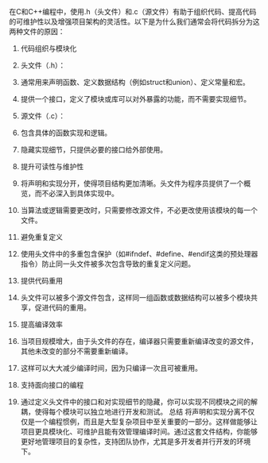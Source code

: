 在C和C++编程中，使用.h（头文件）和.c（源文件）有助于组织代码、提高代码的可维护性以及增强项目架构的灵活性。以下是为什么我们通常会将代码拆分为这两种文件的原因：

1. 代码组织与模块化
1. 头文件（.h）：

1. 通常用来声明函数、定义数据结构（例如struct和union）、定义常量和宏。
2. 提供一个接口，定义了模块或库可以对外暴露的功能，而不需要实现细节。
2. 源文件（.c）：

1. 包含具体的函数实现和逻辑。
2. 隐藏实现细节，只提供必要的接口给外部使用。
2. 提升可读性与维护性
1. 将声明和实现分开，使得项目结构更加清晰。头文件为程序员提供了一个概览，而不必深入到具体实现中。
2. 当算法或逻辑需要更改时，只需要修改源文件，不必更改使用该模块的每一个文件。
3. 避免重复定义
1. 使用头文件中的多重包含保护（如#ifndef、#define、#endif这类的预处理器指令）防止同一头文件被多次包含导致的重复定义问题。
4. 提供代码重用
1. 头文件可以被多个源文件包含，这样同一组函数或数据结构可以被多个模块共享，促进代码的重用。
5. 提高编译效率
1. 当项目规模增大，由于头文件的存在，编译器只需要重新编译改变的源文件，其他未改变的部分不需要重新编译。
2. 这样可以大大减少编译时间，因为只编译一次且可被重用。
6. 支持面向接口的编程
1. 通过定义头文件中的接口和对实现细节的隐藏，你可以实现不同模块之间的解耦，使得每个模块可以独立地进行开发和测试。
总结
将声明和实现分离不仅仅是一个编程惯例，而且是大型复杂项目中至关重要的一部分。这样做能够让项目更具模块化、可维护且能有效管理编译时间。通过这套文件结构，你能够更好地管理项目的复杂性，支持团队协作，尤其是多开发者并行开发的环境下。